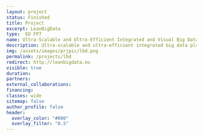 ```yaml
---
layout: project
status: Finished
title: Project
excerpt: LeanBigData
type:  EU FP7
name: Ultra-Scalable and Ultra-Efficient Integrated and Visual Big Data Analytics
description: Ultra-scalable and ultra-efficient integrated big data platform addressing important open issues in big data analytics
img: /assets/images/prjpic/lbd.png
permalink: /projects/lbd
redirect: http://leanbigdata.eu
visible: true
duration:
partners:
external_collaborations:
financing:
classes: wide
sitemap: false
author_profile: false
header:
  overlay_color: "#000"
  overlay_filter: "0.5"
---
```


